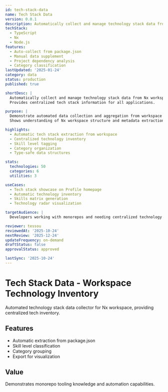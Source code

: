 ```yaml
---
id: tech-stack-data
name: Tech Stack Data
version: 0.0.1
description: Automatically collect and manage technology stack data from nx workspace
techStack:
  - TypeScript
  - Nx
  - Node.js
features:
  - Auto-collect from package.json
  - Manual data supplement
  - Project dependency analysis
  - Category classification
lastUpdated: '2025-01-24'
category: data
status: production
published: true

shortDesc: |
  Automatically collect and manage technology stack data from Nx workspace.
  Provides centralized tech stack information for all applications.

purpose: |
  Demonstrate automated data collection and aggregation from workspace configuration.
  Shows understanding of Nx workspace structure and metadata extraction.

highlights:
  - Automatic tech stack extraction from workspace
  - Centralized technology inventory
  - Skill level tagging
  - Category organization
  - Type-safe data structures

stats:
  technologies: 50
  categories: 6
  utilities: 3

useCases:
  - Tech stack showcase on Profile homepage
  - Automatic technology inventory
  - Skills matrix generation
  - Technology radar visualization

targetAudience: |
  Developers working with monorepos and needing centralized technology tracking.

reviewer: tessou
reviewedAt: '2025-10-24'
nextReview: '2025-12-24'
updateFrequency: on-demand
draftStatus: false
approvalStatus: approved

lastSync: '2025-10-24'
---
```


# Tech Stack Data - Workspace Technology Inventory

Automated technology stack data collector for Nx workspace, providing centralized tech inventory.

## Features

- Automatic extraction from package.json
- Skill level classification
- Category grouping
- Export for visualization

## Value

Demonstrates monorepo tooling knowledge and automation capabilities.

